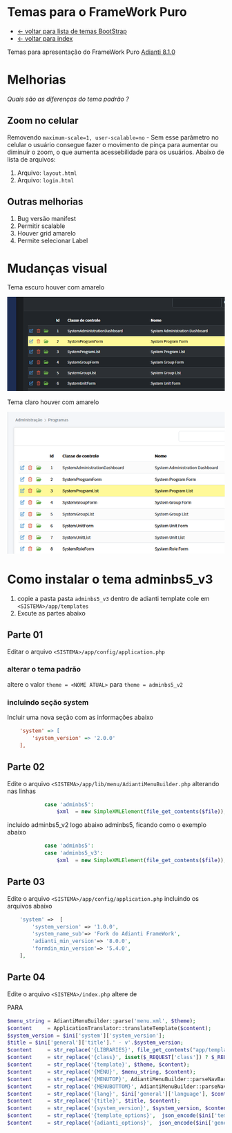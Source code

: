 # Temas para o FrameWork Puro
* [<- voltar para lista de temas BootStrap](../framework_puro.md)
* [<- voltar para index](../../README.md)


Temas para apresentação do FrameWork Puro [Adianti 8.1.0](https://adiantiframework.com.br/)

# Melhorias

*Quais são as diferenças do tema padrão ?*

## Zoom no celular
Removendo `maximum-scale=1, user-scalable=no` - Sem esse parâmetro no celular o usuário consegue fazer o movimento de pinça para aumentar ou diminuir o zoom, o que aumenta acessebilidade para os usuários. Abaixo de lista de arquivos:
1. Arquivo: `layout.html`
1. Arquivo: `login.html`

## Outras melhorias
1. Bug versão manifest
1. Permitir scalable
1. Houver grid amarelo
1. Permite selecionar Label


# Mudanças visual
Tema escuro houver com amarelo

![adminbs5_v2](../img/template_800_drak_tabela.png)


Tema claro houver com amarelo

![adminbs5_v2](../img/template_800_light_tabela.png)



# Como instalar o tema adminbs5_v3
1. copie a pasta pasta `adminbs5_v3` dentro de adianti template cole em `<SISTEMA>/app/templates`
1. Excute as partes abaixo

## Parte 01 
Editar o arquivo `<SISTEMA>/app/config/application.php`

### alterar o tema padrão
altere o valor `theme = <NOME ATUAL>` para `theme = adminbs5_v2`

### incluindo seção system 
Incluir uma nova seção com as informações abaixo

```ini
    'system' => [
        'system_version' => '2.0.0'
    ],
```

## Parte 02
Edite o arquivo `<SISTEMA>/app/lib/menu/AdiantiMenuBuilder.php` alterando nas linhas
```php
            case 'adminbs5':
                $xml  = new SimpleXMLElement(file_get_contents($file));
```

incluido adminbs5_v2 logo abaixo adminbs5, ficando como o exemplo abaixo
```php
            case 'adminbs5':
            case 'adminbs5_v3':
                $xml  = new SimpleXMLElement(file_get_contents($file));
```

## Parte 03
Edite o arquivo `<SISTEMA>/app/config/application.php` incluindo os arquivos abaixo
```php
    'system' =>  [
        'system_version' => '1.0.0',
        'system_name_sub'=> 'Fork do Adianti FrameWork',
        'adianti_min_version'=> '8.0.0',
        'formdin_min_version'=> '5.4.0',
    ],
```

## Parte 04
Edite o arquivo `<SISTEMA>/index.php` altere de 



PARA 
```php
$menu_string = AdiantiMenuBuilder::parse('menu.xml', $theme);
$content     = ApplicationTranslator::translateTemplate($content);
$system_version = $ini['system']['system_version'];
$title = $ini['general']['title'].' - v'.$system_version;
$content     = str_replace('{LIBRARIES}', file_get_contents("app/templates/{$theme}/libraries.html"), $content);
$content     = str_replace('{class}', isset($_REQUEST['class']) ? $_REQUEST['class'] : '', $content);
$content     = str_replace('{template}', $theme, $content);
$content     = str_replace('{MENU}', $menu_string, $content);
$content     = str_replace('{MENUTOP}', AdiantiMenuBuilder::parseNavBar('menu-top-public.xml', $theme), $content);
$content     = str_replace('{MENUBOTTOM}', AdiantiMenuBuilder::parseNavBar('menu-bottom-public.xml', $theme), $content);
$content     = str_replace('{lang}', $ini['general']['language'], $content);
$content     = str_replace('{title}', $title, $content);
$content     = str_replace('{system_version}', $system_version, $content);
$content     = str_replace('{template_options}',  json_encode($ini['template'] ?? []), $content);
$content     = str_replace('{adianti_options}',  json_encode($ini['general']), $content);
```
